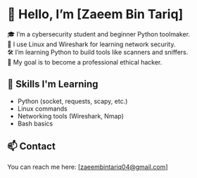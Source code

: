 # 👋 Hello, I’m [Zaeem Bin Tariq]

🎓 I’m a cybersecurity student and beginner Python toolmaker.  
🐧 I use Linux and Wireshark for learning network security.  
🛠️ I’m learning Python to build tools like scanners and sniffers.  
🎯 My goal is to become a professional ethical hacker.  

## 🚀 Skills I'm Learning
- Python (socket, requests, scapy, etc.)
- Linux commands
- Networking tools (Wireshark, Nmap)
- Bash basics

## 📫 Contact
You can reach me here:
[zaeembintariq04@gmail.com]

